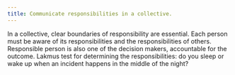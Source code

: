 ```yaml
---
title: Communicate responsibilities in a collective.
---
```


In a collective, clear boundaries of responsibility are essential.
Each person must be aware of its responsibilities and the responsibilities of others.
Responsible person is also one of the decision makers, accountable for the outcome. Lakmus test for determining the responsibilities: do you sleep or wake up when an incident happens in the middle of the night?
